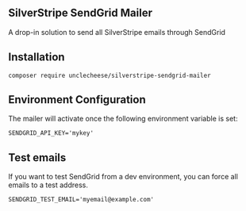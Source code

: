 ## SilverStripe SendGrid Mailer

A drop-in solution to send all SilverStripe emails through SendGrid

## Installation

```
composer require unclecheese/silverstripe-sendgrid-mailer
```

## Environment Configuration

The mailer will activate once the following environment variable is set:

```
SENDGRID_API_KEY='mykey'
```

## Test emails

If you want to test SendGrid from a dev environment, you can force all emails
to a test address.

```
SENDGRID_TEST_EMAIL='myemail@example.com'
```